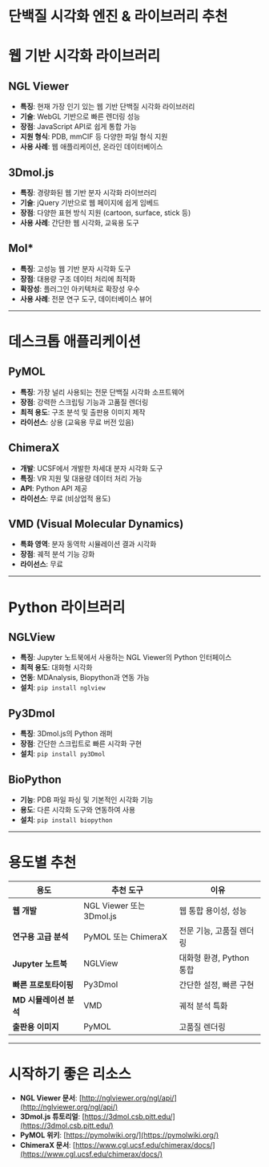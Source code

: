 # 단백질 시각화 엔진 & 라이브러리 추천

# 웹 기반 시각화 라이브러리

## NGL Viewer

- **특징**: 현재 가장 인기 있는 웹 기반 단백질 시각화 라이브러리
- **기술**: WebGL 기반으로 빠른 렌더링 성능
- **장점**: JavaScript API로 쉽게 통합 가능
- **지원 형식**: PDB, mmCIF 등 다양한 파일 형식 지원
- **사용 사례**: 웹 애플리케이션, 온라인 데이터베이스

## 3Dmol.js

- **특징**: 경량화된 웹 기반 분자 시각화 라이브러리
- **기술**: jQuery 기반으로 웹 페이지에 쉽게 임베드
- **장점**: 다양한 표현 방식 지원 (cartoon, surface, stick 등)
- **사용 사례**: 간단한 웹 시각화, 교육용 도구

## Mol*

- **특징**: 고성능 웹 기반 분자 시각화 도구
- **장점**: 대용량 구조 데이터 처리에 최적화
- **확장성**: 플러그인 아키텍처로 확장성 우수
- **사용 사례**: 전문 연구 도구, 데이터베이스 뷰어

---

# 데스크톱 애플리케이션

## PyMOL

- **특징**: 가장 널리 사용되는 전문 단백질 시각화 소프트웨어
- **장점**: 강력한 스크립팅 기능과 고품질 렌더링
- **최적 용도**: 구조 분석 및 출판용 이미지 제작
- **라이선스**: 상용 (교육용 무료 버전 있음)
## ChimeraX

- **개발**: UCSF에서 개발한 차세대 분자 시각화 도구
- **특징**: VR 지원 및 대용량 데이터 처리 가능
- **API**: Python API 제공
- **라이선스**: 무료 (비상업적 용도)

## VMD (Visual Molecular Dynamics)

- **특화 영역**: 분자 동역학 시뮬레이션 결과 시각화
- **장점**: 궤적 분석 기능 강화
- **라이선스**: 무료

---

# Python 라이브러리

## NGLView

- **특징**: Jupyter 노트북에서 사용하는 NGL Viewer의 Python 인터페이스
- **최적 용도**: 대화형 시각화
- **연동**: MDAnalysis, Biopython과 연동 가능
- **설치**: `pip install nglview`

## Py3Dmol

- **특징**: 3Dmol.js의 Python 래퍼
- **장점**: 간단한 스크립트로 빠른 시각화 구현
- **설치**: `pip install py3Dmol`

## BioPython

- **기능**: PDB 파일 파싱 및 기본적인 시각화 기능
- **용도**: 다른 시각화 도구와 연동하여 사용
- **설치**: `pip install biopython`

---

# 용도별 추천

| 용도 | 추천 도구 | 이유 |
| --- | --- | --- |
| **웹 개발** | NGL Viewer 또는 3Dmol.js | 웹 통합 용이성, 성능 |
| **연구용 고급 분석** | PyMOL 또는 ChimeraX | 전문 기능, 고품질 렌더링 |
| **Jupyter 노트북** | NGLView | 대화형 환경, Python 통합 |
| **빠른 프로토타이핑** | Py3Dmol | 간단한 설정, 빠른 구현 |
| **MD 시뮬레이션 분석** | VMD | 궤적 분석 특화 |
| **출판용 이미지** | PyMOL | 고품질 렌더링 |

---

# 시작하기 좋은 리소스

- **NGL Viewer 문서**: [http://nglviewer.org/ngl/api/](http://nglviewer.org/ngl/api/)
- **3Dmol.js 튜토리얼**: [https://3dmol.csb.pitt.edu/](https://3dmol.csb.pitt.edu/)
- **PyMOL 위키**: [https://pymolwiki.org/](https://pymolwiki.org/)
- **ChimeraX 문서**: [https://www.cgl.ucsf.edu/chimerax/docs/](https://www.cgl.ucsf.edu/chimerax/docs/)